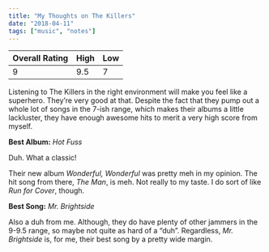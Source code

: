 ```yaml
---
title: "My Thoughts on The Killers"
date: "2018-04-11"
tags: ["music", "notes"]
---
```


| **Overall Rating** | **High** | **Low** |
|-|-|-|
| 9 | 9.5 | 7 |

Listening to The Killers in the right environment will make you feel like a superhero. They’re very good at that. Despite the fact that they pump out a whole lot of songs in the 7-ish range, which makes their albums a little lackluster, they have enough awesome hits to merit a very high score from myself.

**Best Album:** *Hot Fuss* 

Duh. What a classic!

Their new album *Wonderful, Wonderful* was pretty meh in my opinion. The hit song from there, *The Man*, is meh. Not really to my taste. I do sort of like *Run for Cover*, though.

**Best Song:** *Mr. Brightside*

Also a duh from me. Although, they do have plenty of other jammers in the 9-9.5 range, so maybe not quite as hard of a “duh”. Regardless, *Mr. Brightside* is, for me, their best song by a pretty wide margin.
